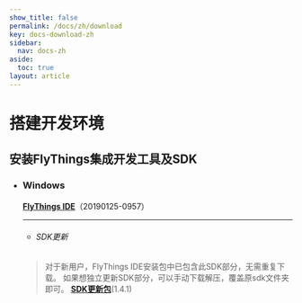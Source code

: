 ```yaml
---
show_title: false
permalink: /docs/zh/download
key: docs-download-zh
sidebar:
  nav: docs-zh
aside:
  toc: true
layout: article
---
```

# 搭建开发环境
## 安装FlyThings集成开发工具及SDK

* ### Windows   
  [**FlyThings IDE**](http://download.zkswe.com/ide/flythings-ide-win32-win32-x86-setup.exe)（20190125-0957） 
  
  
  
  ------
  
  * ###### SDK更新  

   > 对于新用户，FlyThings IDE安装包中已包含此SDK部分，无需重复下载。 如果想独立更新SDK部分，可以手动下载解压，覆盖原sdk文件夹即可。 [**SDK更新包**](http://download.zkswe.com/ide/sdk.zip)(1.4.1)